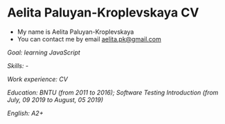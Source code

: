 # Aelita Paluyan-Kroplevskaya CV
* My name is Aelita Paluyan-Kroplevskaya
* You can contact me by email aelita.pk@gmail.com

*Goal:  learning JavaScript*

*Skills: -*

*Work experience: CV*

*Education: BNTU (from 2011 to 2016); Software Testing Introduction (from July, 09 2019 to August, 05 2019)*

*English: A2+*

